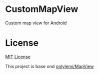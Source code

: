 # CustomMapView
Custom map view for Android

# License
[MIT License](LICENSE.md)

This project is base ond [onlylemi/MapView](https://github.com/onlylemi/MapView)
